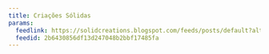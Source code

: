 ```yaml
---
title: Criações Sólidas
params:
  feedlink: https://solidcreations.blogspot.com/feeds/posts/default?alt=rss
  feedid: 2b6430856df13d247048b2bbf17485fa
---
```

